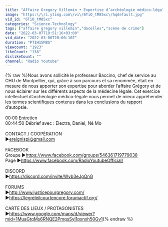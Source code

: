 ```yaml
---
title: "Affaire Gregory Villemin • Expertise d’archéologie médico-légale avec le Pr. Baccino"
image: "https:\/\/i.ytimg.com\/vi\/6TiO_tM85xc\/hqdefault.jpg"
vid_id: "6TiO_tM85xc"
categories: "Science-Technology"
tags: ["affaire gregory villemin","docelles","scène de crime"]
date: "2022-03-07T19:51:16+03:00"
vid_date: "2022-03-06T20:00:10Z"
duration: "PT1H15M8S"
viewcount: "1923"
likeCount: "138"
dislikeCount: ""
channel: "Radio Youtube"
---
```

{% raw %}Nous avons sollicité le professeur Baccino, chef de service au CHU de Montpellier, qui, grâce à son parcours et sa renommée, était en mesure de nous apporter son expertise pour aborder l’affaire Grégory et de nous éclairer sur les différents aspects de la médecine légale. Cet exercice intellectuel d’archéologie médico-légale nous permet de mieux appréhender les termes scientifiques contenus dans les conclusions du rapport d’autopsie. <br /><br />00:00 Entretien<br />00:44:50 Débrief avec : Electra, Daniel, Né Mo<br /><br />CONTACT / COOPÉRATION<br />►ereignispi@gmail.com<br /><br />FACEBOOK <br />Groupe ►<a rel="nofollow" target="blank" href="https://www.facebook.com/groups/546361719779038">https://www.facebook.com/groups/546361719779038</a><br />Page ►<a rel="nofollow" target="blank" href="https://www.facebook.com/RadioYoutubeOfficial/">https://www.facebook.com/RadioYoutubeOfficial/</a><br /><br />DISCORD<br />►<a rel="nofollow" target="blank" href="https://discord.com/invite/Wvb3eJgQnG">https://discord.com/invite/Wvb3eJgQnG</a><br /><br />FORUMS<br />►<a rel="nofollow" target="blank" href="http://www.justicepourgregory.com/">http://www.justicepourgregory.com/</a><br />►<a rel="nofollow" target="blank" href="https://legreleilcourtencore.forumactif.org/">https://legreleilcourtencore.forumactif.org/</a><br /><br />CARTE DES LIEUX / PROTAGONISTES<br />►<a rel="nofollow" target="blank" href="https://www.google.com/maps/d/viewer?mid=1MuaGtqMs6RNQE2PmqsSyl1pxnxh50Gv1">https://www.google.com/maps/d/viewer?mid=1MuaGtqMs6RNQE2PmqsSyl1pxnxh50Gv1</a>{% endraw %}
